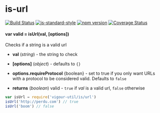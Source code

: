 # is-url

<!-- VDOC.badges travis; standard; npm; coveralls -->
<!-- DON'T EDIT THIS SECTION (including comments), INSTEAD RE-RUN `vdoc` TO UPDATE -->
[![Build Status](https://travis-ci.org/vigour-io/is-url.svg?branch=master)](https://travis-ci.org/vigour-io/is-url)
[![js-standard-style](https://img.shields.io/badge/code%20style-standard-brightgreen.svg)](http://standardjs.com/)
[![npm version](https://badge.fury.io/js/is-url.svg)](https://badge.fury.io/js/is-url)
[![Coverage Status](https://coveralls.io/repos/github/vigour-io/is-url/badge.svg?branch=master)](https://coveralls.io/github/vigour-io/is-url?branch=master)

<!-- VDOC END -->

<!-- VDOC.jsdoc isUrl -->
<!-- DON'T EDIT THIS SECTION (including comments), INSTEAD RE-RUN `vdoc` TO UPDATE -->
#### var valid = isUrl(val, [options])

Checks if a string is a valid url
- **val** (*string*) - the string to check
- **[options]** (*object*) - defaults to `{}`

- **options.requireProtocol** {boolean} - set to true if you only want URLs with a protocol to be considered valid. Defaults to `false`
- **returns** (*boolean*) valid - `true` if *val* is a valid url, `false` otherwise

<!-- VDOC END -->

```javascript
var isUrl = require('vigour-util/is/url')
isUrl('http://perdu.com') // true
isUrl('boom') // false
```